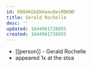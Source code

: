 ```yaml
---
id: R88AKGkQkHaeuQesRDKND
title: Gerald Rochelle
desc: ''
updated: 1644961726955
created: 1644961726955
---
```



- [[person]] - Gerald Rochelle
- appeared 1x at the stoa
